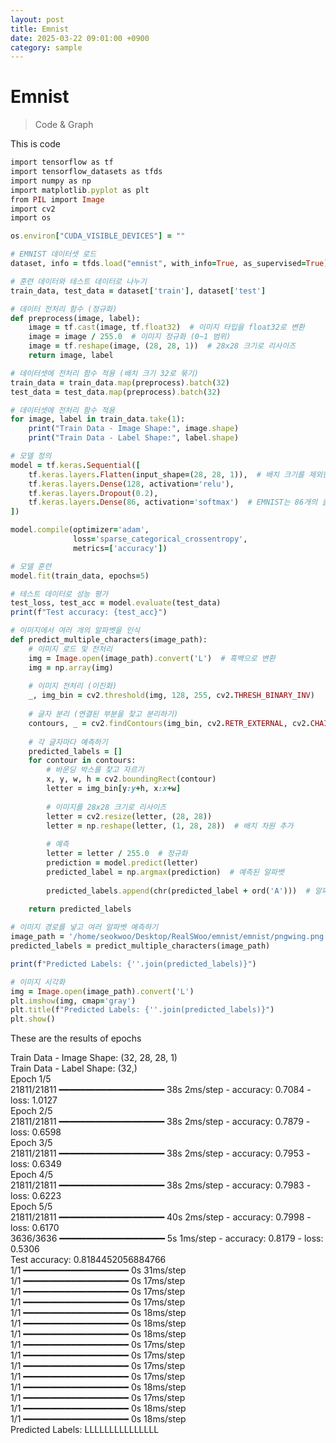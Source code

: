 ```yaml
---
layout: post
title: Emnist
date: 2025-03-22 09:01:00 +0900
category: sample
---
```


# Emnist
> Code & Graph

This is code
```ruby
import tensorflow as tf
import tensorflow_datasets as tfds
import numpy as np
import matplotlib.pyplot as plt
from PIL import Image
import cv2
import os

os.environ["CUDA_VISIBLE_DEVICES"] = ""

# EMNIST 데이터셋 로드
dataset, info = tfds.load("emnist", with_info=True, as_supervised=True)

# 훈련 데이터와 테스트 데이터로 나누기
train_data, test_data = dataset['train'], dataset['test']

# 데이터 전처리 함수 (정규화)
def preprocess(image, label):
    image = tf.cast(image, tf.float32)  # 이미지 타입을 float32로 변환
    image = image / 255.0  # 이미지 정규화 (0~1 범위)
    image = tf.reshape(image, (28, 28, 1))  # 28x28 크기로 리사이즈
    return image, label

# 데이터셋에 전처리 함수 적용 (배치 크기 32로 묶기)
train_data = train_data.map(preprocess).batch(32)
test_data = test_data.map(preprocess).batch(32)

# 데이터셋에 전처리 함수 적용
for image, label in train_data.take(1):
    print("Train Data - Image Shape:", image.shape)
    print("Train Data - Label Shape:", label.shape)

# 모델 정의
model = tf.keras.Sequential([
    tf.keras.layers.Flatten(input_shape=(28, 28, 1)),  # 배치 크기를 제외한 (28, 28) 이미지 크기만 설정
    tf.keras.layers.Dense(128, activation='relu'),
    tf.keras.layers.Dropout(0.2),
    tf.keras.layers.Dense(86, activation='softmax')  # EMNIST는 86개의 클래스 (A-Z, 0-9, 기타 문자)
])

model.compile(optimizer='adam',
              loss='sparse_categorical_crossentropy',
              metrics=['accuracy'])

# 모델 훈련
model.fit(train_data, epochs=5)

# 테스트 데이터로 성능 평가
test_loss, test_acc = model.evaluate(test_data)
print(f"Test accuracy: {test_acc}")

# 이미지에서 여러 개의 알파벳을 인식
def predict_multiple_characters(image_path):
    # 이미지 로드 및 전처리
    img = Image.open(image_path).convert('L')  # 흑백으로 변환
    img = np.array(img)
    
    # 이미지 전처리 (이진화)
    _, img_bin = cv2.threshold(img, 128, 255, cv2.THRESH_BINARY_INV)
    
    # 글자 분리 (연결된 부분을 찾고 분리하기)
    contours, _ = cv2.findContours(img_bin, cv2.RETR_EXTERNAL, cv2.CHAIN_APPROX_SIMPLE)
    
    # 각 글자마다 예측하기
    predicted_labels = []
    for contour in contours:
        # 바운딩 박스를 찾고 자르기
        x, y, w, h = cv2.boundingRect(contour)
        letter = img_bin[y:y+h, x:x+w]
        
        # 이미지를 28x28 크기로 리사이즈
        letter = cv2.resize(letter, (28, 28))
        letter = np.reshape(letter, (1, 28, 28))  # 배치 차원 추가
        
        # 예측
        letter = letter / 255.0  # 정규화
        prediction = model.predict(letter)
        predicted_label = np.argmax(prediction)  # 예측된 알파벳
        
        predicted_labels.append(chr(predicted_label + ord('A')))  # 알파벳으로 변환
    
    return predicted_labels

# 이미지 경로를 넣고 여러 알파벳 예측하기
image_path = '/home/seokwoo/Desktop/RealSWoo/emnist/emnist/pngwing.png'
predicted_labels = predict_multiple_characters(image_path)

print(f"Predicted Labels: {''.join(predicted_labels)}")

# 이미지 시각화
img = Image.open(image_path).convert('L')
plt.imshow(img, cmap='gray')
plt.title(f"Predicted Labels: {''.join(predicted_labels)}")
plt.show()
```

These are the results of epochs

Train Data - Image Shape: (32, 28, 28, 1)   
Train Data - Label Shape: (32,)   
Epoch 1/5   
21811/21811 ━━━━━━━━━━━━━━━━━━━━ 38s 2ms/step - accuracy: 0.7084 - loss: 1.0127   
Epoch 2/5   
21811/21811 ━━━━━━━━━━━━━━━━━━━━ 38s 2ms/step - accuracy: 0.7879 - loss: 0.6598   
Epoch 3/5   
21811/21811 ━━━━━━━━━━━━━━━━━━━━ 38s 2ms/step - accuracy: 0.7953 - loss: 0.6349   
Epoch 4/5   
21811/21811 ━━━━━━━━━━━━━━━━━━━━ 38s 2ms/step - accuracy: 0.7983 - loss: 0.6223   
Epoch 5/5   
21811/21811 ━━━━━━━━━━━━━━━━━━━━ 40s 2ms/step - accuracy: 0.7998 - loss: 0.6170   
3636/3636 ━━━━━━━━━━━━━━━━━━━━ 5s 1ms/step - accuracy: 0.8179 - loss: 0.5306   
Test accuracy: 0.8184452056884766   
1/1 ━━━━━━━━━━━━━━━━━━━━ 0s 31ms/step   
1/1 ━━━━━━━━━━━━━━━━━━━━ 0s 17ms/step   
1/1 ━━━━━━━━━━━━━━━━━━━━ 0s 17ms/step   
1/1 ━━━━━━━━━━━━━━━━━━━━ 0s 17ms/step   
1/1 ━━━━━━━━━━━━━━━━━━━━ 0s 18ms/step   
1/1 ━━━━━━━━━━━━━━━━━━━━ 0s 18ms/step   
1/1 ━━━━━━━━━━━━━━━━━━━━ 0s 18ms/step   
1/1 ━━━━━━━━━━━━━━━━━━━━ 0s 17ms/step   
1/1 ━━━━━━━━━━━━━━━━━━━━ 0s 17ms/step   
1/1 ━━━━━━━━━━━━━━━━━━━━ 0s 17ms/step   
1/1 ━━━━━━━━━━━━━━━━━━━━ 0s 17ms/step   
1/1 ━━━━━━━━━━━━━━━━━━━━ 0s 18ms/step   
1/1 ━━━━━━━━━━━━━━━━━━━━ 0s 17ms/step   
1/1 ━━━━━━━━━━━━━━━━━━━━ 0s 18ms/step   
1/1 ━━━━━━━━━━━━━━━━━━━━ 0s 18ms/step   
Predicted Labels: LLLLLLLLLLLLLLL   
